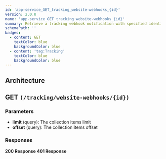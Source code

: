 ```yaml
---
id: 'app-service_GET_tracking_website-webhooks_{id}'
version: 2.0.0
name: 'app-service_GET_tracking_website-webhooks_{id}'
summary: Retrieve a tracking webhook notification with specified identifier string
schemaPath: ''
badges:
  - content: GET
    textColor: blue
    backgroundColor: blue
  - content: 'tag:Tracking'
    textColor: blue
    backgroundColor: blue
---
```

## Architecture
<NodeGraph />



## GET `(/tracking/website-webhooks/{id})`

### Parameters
- **limit** (query): The collection items limit
- **offset** (query): The collection items offset




### Responses
**200 Response**
<SchemaViewer file="response-200.json" maxHeight="500" id="response-200" />
      **401 Response**
<SchemaViewer file="response-401.json" maxHeight="500" id="response-401" />
